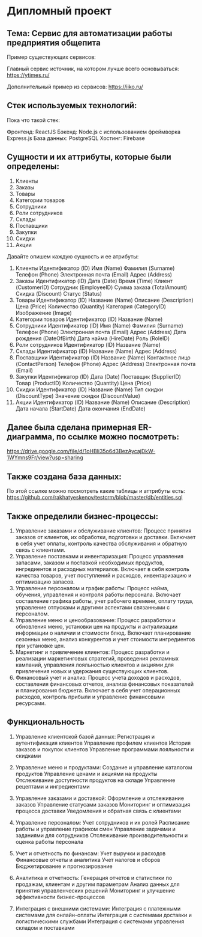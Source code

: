 # Дипломный проект 

## Тема: Сервис для автоматизации работы предприятия общепита

Пример существующих сервисов: 

Главный сервис источник, на котором лучше всего основываться: https://ytimes.ru/

Дополнительный пример из сервисов: https://iiko.ru/

## Стек используемых технологий:

Пока что такой стек:

Фронтенд: ReactJS
Бэкенд: Node.js с использованием фреймворка Express.js
База данных: PostgreSQL
Хостинг: Firebase

## Сущности и их аттрибуты, которые были определены:

1. Клиенты
2. Заказы
3. Товары
4. Категории товаров
5. Сотрудники
6. Роли сотрудников
7. Склады
8. Поставщики
9. Закупки
10. Скидки
11. Акции

Давайте опишем каждую сущность и ее атрибуты:
1. Клиенты
Идентификатор (ID)
Имя (Name)
Фамилия (Surname)
Телефон (Phone)
Электронная почта (Email)
Адрес (Address)
2. Заказы
Идентификатор (ID)
Дата (Date)
Время (Time)
Клиент (CustomerID)
Сотрудник (EmployeeID)
Сумма заказа (TotalAmount)
Скидка (Discount)
Статус (Status)
3. Товары
Идентификатор (ID)
Название (Name)
Описание (Description)
Цена (Price)
Количество (Quantity)
Категория (CategoryID)
Изображение (Image)
4. Категории товаров
Идентификатор (ID)
Название (Name)
5. Сотрудники
Идентификатор (ID)
Имя (Name)
Фамилия (Surname)
Телефон (Phone)
Электронная почта (Email)
Адрес (Address)
Дата рождения (DateOfBirth)
Дата найма (HireDate)
Роль (RoleID)
6. Роли сотрудников
Идентификатор (ID)
Название (Name)
7. Склады
Идентификатор (ID)
Название (Name)
Адрес (Address)
8. Поставщики
Идентификатор (ID)
Название (Name)
Контактное лицо (ContactPerson)
Телефон (Phone)
Адрес (Address)
Электронная почта (Email)
9. Закупки
Идентификатор (ID)
Дата (Date)
Поставщик (SupplierID)
Товар (ProductID)
Количество (Quantity)
Цена (Price)
10. Скидки
Идентификатор (ID)
Название (Name)
Тип скидки (DiscountType)
Значение скидки (DiscountValue)
11. Акции
Идентификатор (ID)
Название (Name)
Описание (Description)
Дата начала (StartDate)
Дата окончания (EndDate)

## Далее была сделана примерная ER-диаграмма, по ссылке можно посмотреть:
https://drive.google.com/file/d/1oHBli35o6d3BezAycajDkW-1WYmns9Fr/view?usp=sharing

## Также создана база данных:
По этой ссылке можно посмотреть какие таблицы и аттрибуты есть:
https://github.com/rakhatyeskenov/testcrm/blob/master/db/entities.sql


## Также определили бизнес-процессы:

1. Управление заказами и обслуживание клиентов: Процесс принятия заказов от клиентов, их обработки, подготовки и доставки. Включает в себя учет оплаты, контроль качества обслуживания и обратную связь с клиентами.
2. Управление поставками и инвентаризация: Процесс управления запасами, заказом и поставкой необходимых продуктов, ингредиентов и расходных материалов. Включает в себя контроль качества товаров, учет поступлений и расходов, инвентаризацию и оптимизацию запасов.
3. Управление персоналом и график работы: Процесс найма, обучения, управления и контроля работы персонала. Включает составление графика работы, учет рабочего времени, оплату труда, управление отпусками и другими аспектами связанными с персоналом.
4. Управление меню и ценообразование: Процесс разработки и обновления меню, установки цен на продукты и актуализации информации о наличии и стоимости блюд. Включает планирование сезонных меню, анализ конкурентов и учет стоимости ингредиентов при установке цен.
5. Маркетинг и привлечение клиентов: Процесс разработки и реализации маркетинговых стратегий, проведения рекламных кампаний, управления лояльностью клиентов и акциями для привлечения новых и удержания существующих клиентов.
6. Финансовый учет и анализ: Процесс учета доходов и расходов, составления финансовых отчетов, анализа финансовых показателей и планирования бюджета. Включает в себя учет операционных расходов, контроль прибыли и управление финансовыми ресурсами.

## Функциональность 

1. Управление клиентской базой данных:
Регистрация и аутентификация клиентов
Управление профилем клиентов
История заказов и покупок клиентов
Управление программами лояльности и скидками

2. Управление меню и продуктами:
Создание и управление каталогом продуктов
Управление ценами и акциями на продукты
Отслеживание доступности продуктов на складе
Управление рецептами и ингредиентами

3. Управление заказами и доставкой:
Оформление и отслеживание заказов
Управление статусами заказов
Мониторинг и оптимизация процесса доставки
Уведомления и обратная связь с клиентами

4. Управление персоналом:
Учет сотрудников и их ролей
Расписание работы и управление графиком смен
Управление задачами и заданиями для сотрудников
Отслеживание производительности и оценка работы персонала

5. Учет и отчетность по финансам:
Учет выручки и расходов
Финансовые отчеты и аналитика
Учет налогов и сборов
Бюджетирование и прогнозирование

6. Аналитика и отчетность:
Генерация отчетов и статистики по продажам, клиентам и другим параметрам
Анализ данных для принятия управленческих решений
Мониторинг и улучшение эффективности бизнес-процессов

7. Интеграция с внешними системами:
Интеграция с платежными системами для онлайн-оплаты
Интеграция с системами доставки и логистическими службами
Интеграция с системами управления складом и поставками